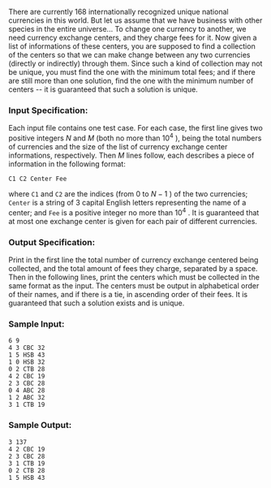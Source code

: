 <!-- Title
Currency Exchange Centers (35)
-->
There are currently 168 internationally recognized unique national currencies
in this world. But let us assume that we have business with other species in
the entire universe... To change one currency to another, we need currency
exchange centers, and they charge fees for it. Now given a list of
informations of these centers, you are supposed to find a collection of the
centers so that we can make change between any two currencies (directly or
indirectly) through them. Since such a kind of collection may not be unique,
you must find the one with the minimum total fees; and if there are still more
than one solution, find the one with the minimum number of centers -- it is
guaranteed that such a solution is unique.

### Input Specification:

Each input file contains one test case. For each case, the first line gives
two positive integers $N$ and $M$ (both no more than $10^4$ ), being the total
numbers of currencies and the size of the list of currency exchange center
informations, respectively. Then $M$ lines follow, each describes a piece of
information in the following format:

    
    
    C1 C2 Center Fee
    

where `C1` and `C2` are the indices (from 0 to $N-1$ ) of the two currencies;
`Center` is a string of 3 capital English letters representing the name of a
center; and `Fee` is a positive integer no more than $10^4$ . It is guaranteed
that at most one exchange center is given for each pair of different
currencies.

### Output Specification:

Print in the first line the total number of currency exchange centered being
collected, and the total amount of fees they charge, separated by a space.
Then in the following lines, print the centers which must be collected in the
same format as the input. The centers must be output in alphabetical order of
their names, and if there is a tie, in ascending order of their fees. It is
guaranteed that such a solution exists and is unique.

### Sample Input:

    
    
    6 9
    4 3 CBC 32
    1 5 HSB 43
    1 0 HSB 32
    0 2 CTB 28
    4 2 CBC 19
    2 3 CBC 28
    0 4 ABC 28
    1 2 ABC 32
    3 1 CTB 19
    

### Sample Output:

    
    
    3 137
    4 2 CBC 19
    2 3 CBC 28
    3 1 CTB 19
    0 2 CTB 28
    1 5 HSB 43
    


